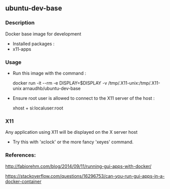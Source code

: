 ## ubuntu-dev-base

### Description
Docker base image for development

*  Installed packages : 
  * x11-apps

### Usage
*  Run this image with the command : 

    docker run -it --rm -e DISPLAY=$DISPLAY -v /tmp/.X11-unix:/tmp/.X11-unix arnaudhb/ubuntu-dev-base

*  Ensure root user is allowed to connect to the X11 server of the host :
    
    xhost + si:localuser:root

### X11
Any application using X11 will be displayed on the X server host
- Try this with 'xclock' or the more fancy 'xeyes' command.


### References:
http://fabiorehm.com/blog/2014/09/11/running-gui-apps-with-docker/

https://stackoverflow.com/questions/16296753/can-you-run-gui-apps-in-a-docker-container

